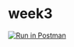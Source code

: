 # week3

[![Run in Postman](https://run.pstmn.io/button.svg)](https://app.getpostman.com/run-collection/c6179e8d2afe6302e3cd)
